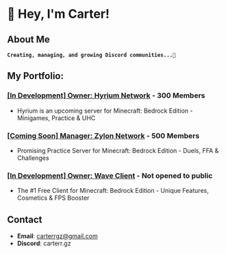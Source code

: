 # 👋 Hey, I'm Carter!

## About Me
**`Creating, managing, and growing Discord communities...🚀 `**


## My Portfolio:
### [[In Development] Owner: Hyrium Network](https://discord.hyrium.com) - 300 Members
- Hyrium is an upcoming server for Minecraft: Bedrock Edition - Minigames, Practice & UHC

### [[Coming Soon] Manager: Zylon Network](https://discord.gg/zylon) - 500 Members
- Promising Practice Server for Minecraft: Bedrock Edition - Duels, FFA & Challenges

### [[In Development] Owner: Wave Client](https://www.youtube.com/watch?v=dQw4w9WgXcQ) - Not opened to public
- The #1 Free Client for Minecraft: Bedrock Edition - Unique Features, Cosmetics & FPS Booster


## Contact
- **Email**: carterrgz@gmail.com
- **Discord**: carterr.gz
